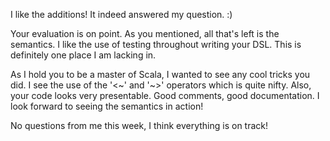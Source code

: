 I like the additions! It indeed answered my question. :)

Your evaluation is on point. As you mentioned, all that's left is the semantics. 
I like the use of testing throughout writing your DSL. This is definitely one place I am lacking in.

As I hold you to be a master of Scala, I wanted to see any cool tricks you did. I see the use of the '<~' and '~>' operators which is quite nifty.
Also, your code looks very presentable. Good comments, good documentation. I look forward to seeing the semantics in action!

No questions from me this week, I think everything is on track!
